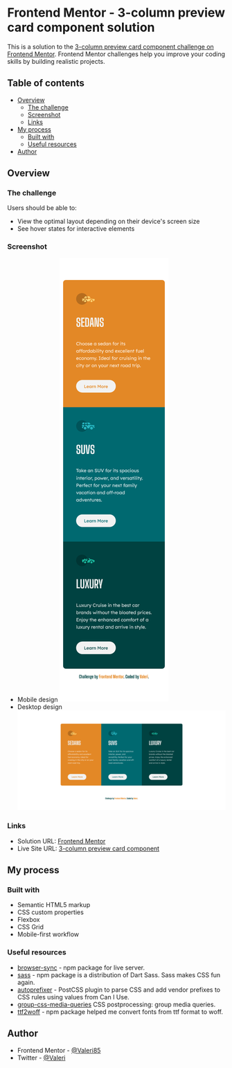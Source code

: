 # Frontend Mentor - 3-column preview card component solution

This is a solution to the [3-column preview card component challenge on Frontend Mentor](https://www.frontendmentor.io/challenges/3column-preview-card-component-pH92eAR2-). Frontend Mentor challenges help you improve your coding skills by building realistic projects.

## Table of contents

-   [Overview](#overview)
    -   [The challenge](#the-challenge)
    -   [Screenshot](#screenshot)
    -   [Links](#links)
-   [My process](#my-process)
    -   [Built with](#built-with)
    -   [Useful resources](#useful-resources)
-   [Author](#author)

## Overview

### The challenge

Users should be able to:

-   View the optimal layout depending on their device's screen size
-   See hover states for interactive elements

### Screenshot

-   Mobile design
    ![](./screenshot-mobile.png)
-   Desktop design
    ![](./screenshot-desktop.png)

### Links

-   Solution URL: [Frontend Mentor](https://www.frontendmentor.io/solutions/3column-preview-card-component-EvtZUB1q1)
-   Live Site URL: [3-column preview card component](https://3-column-preview-card-component-front-end-mentor.netlify.app/)

## My process

### Built with

-   Semantic HTML5 markup
-   CSS custom properties
-   Flexbox
-   CSS Grid
-   Mobile-first workflow

### Useful resources

-   [browser-sync](https://www.npmjs.com/package/browser-sync) - npm package for live server.
-   [sass](https://www.npmjs.com/package/sass) - npm package is a distribution of Dart Sass. Sass makes CSS fun again.
-   [autoprefixer](https://www.npmjs.com/package/autoprefixer) - PostCSS plugin to parse CSS and add vendor prefixes to CSS rules using values from Can I Use.
-   [group-css-media-queries](https://www.npmjs.com/package/group-css-media-queries) CSS postprocessing: group media queries.
-   [ttf2woff](https://www.npmjs.com/package/ttf2woff) - npm package helped me convert fonts from ttf format to woff.

## Author

-   Frontend Mentor - [@Valeri85](https://www.frontendmentor.io/profile/Valeri85)
-   Twitter - [@Valeri](https://www.twitter.com/Valeri79125128)
